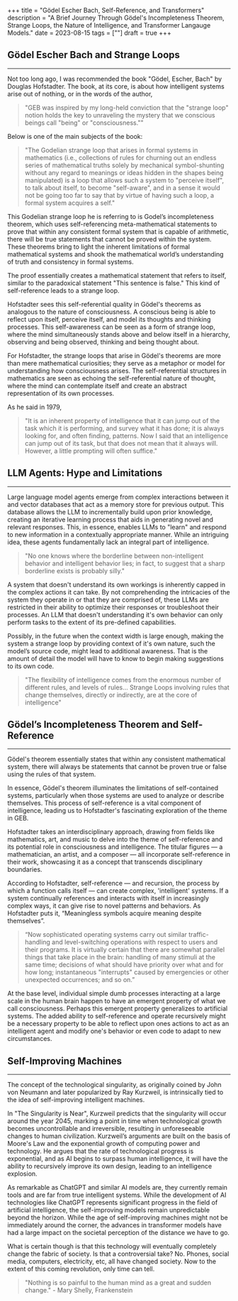 +++
title = "Gödel Escher Bach, Self-Reference, and Transformers"
description = "A Brief Journey Through Gödel's Incompleteness Theorem, Strange Loops, the Nature of Intelligence, and Transformer Langauge Models."
date = 2023-08-15
tags = [""]
draft = true
+++




## Gödel Escher Bach and Strange Loops
***

Not too long ago, I was recommended the book "Gödel, Escher, Bach" by Douglas Hofstadter. The book, at its core, is about how intelligent systems arise out of nothing, or in the words of the author,

> "GEB was inspired by my long-held conviction that the "strange loop" notion holds the key to unraveling the mystery that we conscious beings call "being" or "consciousness.""

Below is one of the main subjects of the book:

> "The Godelian strange loop that arises in formal systems in mathematics (i.e., collections of rules for churning out an endless series of mathematical truths solely by mechanical symbol-shunting without any regard to meanings or ideas hidden in the shapes being manipulated) is a loop that allows such a system to "perceive itself", to talk about itself, to become "self-aware", and in a sense it would not be going too far to say that by virtue of having such a loop, a formal system acquires a self."

This Godelian strange loop he is referring to is Godel’s incompleteness theorem, which uses self-referencing meta-mathematical statements to prove that within any consistent formal system that is capable of arithmetic, there will be true statements that cannot be proved within the system. These theorems bring to light the inherent limitations of formal mathematical systems and shook the mathematical world’s understanding of truth and consistency in formal systems.

The proof essentially creates a mathematical statement that refers to itself, similar to the paradoxical statement "This sentence is false." This kind of self-reference leads to a strange loop.

Hofstadter sees this self-referential quality in Gödel's theorems as analogous to the nature of consciousness. A conscious being is able to reflect upon itself, perceive itself, and model its thoughts and thinking processes. This self-awareness can be seen as a form of strange loop, where the mind simultaneously stands above and below itself in a hierarchy, observing and being observed, thinking and being thought about.

For Hofstadter, the strange loops that arise in Gödel's theorems are more than mere mathematical curiosities; they serve as a metaphor or model for understanding how consciousness arises. The self-referential structures in mathematics are seen as echoing the self-referential nature of thought, where the mind can contemplate itself and create an abstract representation of its own processes.

As he said in 1979,

> "It is an inherent property of intelligence that it can jump out of the task which it is performing, and survey what it has done; it is always looking for, and often finding, patterns. Now I said that an intelligence can jump out of its task, but that does not mean that it always will. However, a little prompting will often suffice."



## LLM Agents: Hype and Limitations
***

Large language model agents emerge from complex interactions between it and vector databases that act as a memory store for previous output. This database allows the LLM to incrementally build upon prior knowledge, creating an iterative learning process that aids in generating novel and relevant responses. This, in essence, enables LLMs to "learn" and respond to new information in a contextually appropriate manner. While an intriguing idea, these agents fundamentally lack an integral part of intelligence.

> "No one knows where the borderline between non-intelligent behavior and intelligent behavior lies; in fact, to suggest that a sharp borderline exists is probably silly."

A system that doesn't understand its own workings is inherently capped in the complex actions it can take. By not comprehending the intricacies of the system they operate in or that they are comprised of, these LLMs are restricted in their ability to optimize their responses or troubleshoot their processes. An LLM that doesn't understanding it's own behavior can only perform tasks to the extent of its pre-defined capabilities. 

Possibly, in the future when the context width is large enough, making the system a strange loop by providing context of it's own nature, such the model’s source code, might lead to additional awareness. That is the amount of detail the model will have to know to begin making suggestions to its own code.

> "The flexibility of intelligence comes from the enormous number of different rules, and levels of rules… Strange Loops involving rules that change themselves, directly or indirectly, are at the core of intelligence"



## Gödel’s Incompleteness Theorem and Self-Reference
***

Gödel's theorem essentially states that within any consistent mathematical system, there will always be statements that cannot be proven true or false using the rules of that system.

In essence, Gödel's theorem illuminates the limitations of self-contained systems, particularly when those systems are used to analyze or describe themselves. This process of self-reference is a vital component of intelligence, leading us to Hofstadter's fascinating exploration of the theme in GEB.

Hofstadter takes an interdisciplinary approach, drawing from fields like mathematics, art, and music to delve into the theme of self-reference and its potential role in consciousness and intelligence. The titular figures — a mathematician, an artist, and a composer — all incorporate self-reference in their work, showcasing it as a concept that transcends disciplinary boundaries.

According to Hofstadter, self-reference — and recursion, the process by which a function calls itself — can create complex, 'intelligent' systems. If a system continually references and interacts with itself in increasingly complex ways, it can give rise to novel patterns and behaviors. As Hofstadter puts it, “Meaningless symbols acquire meaning despite themselves”.

> “Now sophisticated operating systems carry out similar traffic-handling and level-switching operations with respect to users and their programs. It is virtually certain that there are somewhat parallel things that take place in the brain: handling of many stimuli at the same time; decisions of what should have priority over what and for how long; instantaneous "interrupts" caused by emergencies or other unexpected occurrences; and so on.”

At the base level, individual simple dumb processes interacting at a large scale in the human brain happen to have an emergent property of what we call consciousness. Perhaps this emergent property generalizes to artificial systems. The added ability to self-reference and operate recursively might be a necessary property to be able to reflect upon ones actions to act as an intelligent agent and modify one's behavior or even code to adapt to new circumstances.



## Self-Improving Machines
***

The concept of the technological singularity, as originally coined by John von Neumann and later popularized by Ray Kurzweil, is intrinsically tied to the idea of self-improving intelligent machines.

In "The Singularity is Near", Kurzweil predicts that the singularity will occur around the year 2045, marking a point in time when technological growth becomes uncontrollable and irreversible, resulting in unforeseeable changes to human civilization. Kurzweil’s arguments are built on the basis of Moore's Law and the exponential growth of computing power and technology. He argues that the rate of technological progress is exponential, and as AI begins to surpass human intelligence, it will have the ability to recursively improve its own design, leading to an intelligence explosion.

As remarkable as ChatGPT and similar AI models are, they currently remain tools and are far from true intelligent systems. While the development of AI technologies like ChatGPT represents significant progress in the field of artificial intelligence, the self-improving models remain unpredictable beyond the horizon. While the age of self-improving machines might not be immediately around the corner, the advances in transformer models have had a large impact on the societal perception of the distance we have to go.

What is certain though is that this technology will eventually completely change the fabric of society. Is that a controversial take? No. Phones, social media, computers, electricity, etc, all have changed society. Now to the extent of this coming revolution, only time can tell.

> "Nothing is so painful to the human mind as a great and sudden change." - Mary Shelly, Frankenstein
